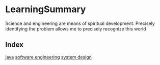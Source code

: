 # LearningSummary

Science and engineering are means of spiritual development. Precisely identifying the problem allows me to precisely recognize this world

## Index
[java]()
[software engineering]()
[system design]()





